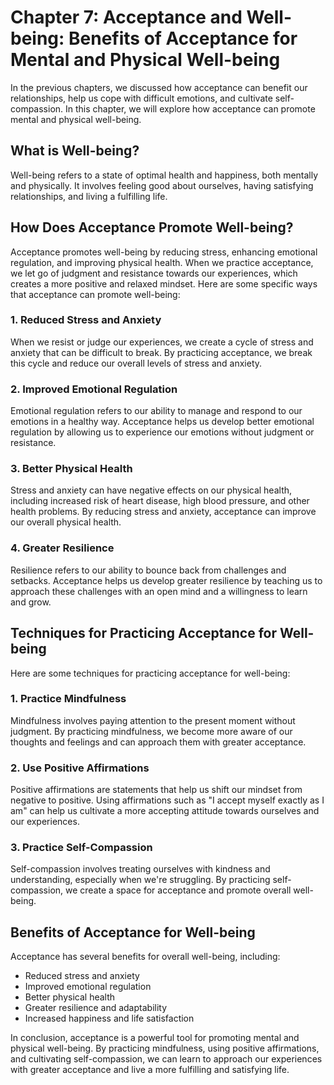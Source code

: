 Chapter 7: Acceptance and Well-being: Benefits of Acceptance for Mental and Physical Well-being
===============================================================================================

In the previous chapters, we discussed how acceptance can benefit our relationships, help us cope with difficult emotions, and cultivate self-compassion. In this chapter, we will explore how acceptance can promote mental and physical well-being.

What is Well-being?
-------------------

Well-being refers to a state of optimal health and happiness, both mentally and physically. It involves feeling good about ourselves, having satisfying relationships, and living a fulfilling life.

How Does Acceptance Promote Well-being?
---------------------------------------

Acceptance promotes well-being by reducing stress, enhancing emotional regulation, and improving physical health. When we practice acceptance, we let go of judgment and resistance towards our experiences, which creates a more positive and relaxed mindset. Here are some specific ways that acceptance can promote well-being:

### 1. Reduced Stress and Anxiety

When we resist or judge our experiences, we create a cycle of stress and anxiety that can be difficult to break. By practicing acceptance, we break this cycle and reduce our overall levels of stress and anxiety.

### 2. Improved Emotional Regulation

Emotional regulation refers to our ability to manage and respond to our emotions in a healthy way. Acceptance helps us develop better emotional regulation by allowing us to experience our emotions without judgment or resistance.

### 3. Better Physical Health

Stress and anxiety can have negative effects on our physical health, including increased risk of heart disease, high blood pressure, and other health problems. By reducing stress and anxiety, acceptance can improve our overall physical health.

### 4. Greater Resilience

Resilience refers to our ability to bounce back from challenges and setbacks. Acceptance helps us develop greater resilience by teaching us to approach these challenges with an open mind and a willingness to learn and grow.

Techniques for Practicing Acceptance for Well-being
---------------------------------------------------

Here are some techniques for practicing acceptance for well-being:

### 1. Practice Mindfulness

Mindfulness involves paying attention to the present moment without judgment. By practicing mindfulness, we become more aware of our thoughts and feelings and can approach them with greater acceptance.

### 2. Use Positive Affirmations

Positive affirmations are statements that help us shift our mindset from negative to positive. Using affirmations such as "I accept myself exactly as I am" can help us cultivate a more accepting attitude towards ourselves and our experiences.

### 3. Practice Self-Compassion

Self-compassion involves treating ourselves with kindness and understanding, especially when we're struggling. By practicing self-compassion, we create a space for acceptance and promote overall well-being.

Benefits of Acceptance for Well-being
-------------------------------------

Acceptance has several benefits for overall well-being, including:

* Reduced stress and anxiety
* Improved emotional regulation
* Better physical health
* Greater resilience and adaptability
* Increased happiness and life satisfaction

In conclusion, acceptance is a powerful tool for promoting mental and physical well-being. By practicing mindfulness, using positive affirmations, and cultivating self-compassion, we can learn to approach our experiences with greater acceptance and live a more fulfilling and satisfying life.
